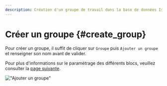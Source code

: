 ```yaml
---
description: Création d'un groupe de travail dans la base de données Isogeo depuis l'application Isogeo Manager.
---
```


# Créer un groupe {#create_group}

Pour créer un groupe, il suffit de cliquer sur `Groupe` puis `Ajouter un groupe` et renseigner son nom avant de valider.

Pour plus d'informations sur le paramètrage des différents blocs, veuillez consulter la [page suivante](details.md).

!["Ajouter un groupe"](/assets/groups_add_group.png)